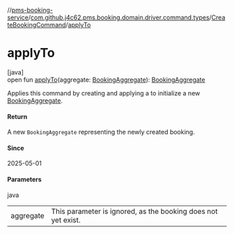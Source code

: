 //[pms-booking-service](../../../index.md)/[com.github.j4c62.pms.booking.domain.driver.command.types](../index.md)/[CreateBookingCommand](index.md)/[applyTo](apply-to.md)

# applyTo

[java]\
open fun [applyTo](apply-to.md)(aggregate: [BookingAggregate](../../com.github.j4c62.pms.booking.domain.aggregate/-booking-aggregate/index.md)): [BookingAggregate](../../com.github.j4c62.pms.booking.domain.aggregate/-booking-aggregate/index.md)

Applies this command by creating and applying a  to initialize a new [BookingAggregate](../../com.github.j4c62.pms.booking.domain.aggregate/-booking-aggregate/index.md).

#### Return

A new `BookingAggregate` representing the newly created booking.

#### Since

2025-05-01

#### Parameters

java

| | |
|---|---|
| aggregate | This parameter is ignored, as the booking does not yet exist. |